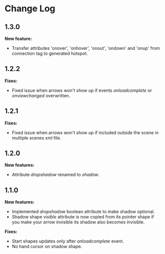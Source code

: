 # Change Log

## 1.3.0
**New feature:**
- Transfer attributes 'onover', 'onhover', 'onout', 'ondown' and 'onup'
  from connection tag to generated hotspot.

## 1.2.2
**Fixes:**
- Fixed issue when arrows won't show up if events *onloadcomplete* or
  *onviewchanged* overwritten.

## 1.2.1
**Fixes:**
- Fixed issue when arrows won't show up if included outside the scene
  in multiple scenes xml file.

## 1.2.0
**New features:**
- Attribute *dropshadow* renamed to *shadow*.

## 1.1.0
**New features:**
- Implemented *dropshadow* boolean attribute to make shadow optional.
- Shadow shape *visible* attribute is now copied from its pointer shape
  if you make your arrow invisible its shadow also becomes invisible.

**Fixes:**
- Start shapes updates only after *onloadcomplete* event.
- No hand cursor on shadow shape.